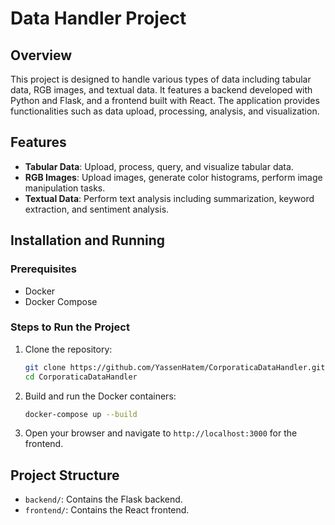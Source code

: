 # Data Handler Project

## Overview
This project is designed to handle various types of data including tabular data, RGB images, and textual data. It features a backend developed with Python and Flask, and a frontend built with React. The application provides functionalities such as data upload, processing, analysis, and visualization.

## Features
- **Tabular Data**: Upload, process, query, and visualize tabular data.
- **RGB Images**: Upload images, generate color histograms, perform image manipulation tasks.
- **Textual Data**: Perform text analysis including summarization, keyword extraction, and sentiment analysis.

## Installation and Running

### Prerequisites
- Docker
- Docker Compose

### Steps to Run the Project
1. Clone the repository:
    ```sh
    git clone https://github.com/YassenHatem/CorporaticaDataHandler.git
    cd CorporaticaDataHandler
    ```

2. Build and run the Docker containers:
    ```sh
    docker-compose up --build
    ```

3. Open your browser and navigate to `http://localhost:3000` for the frontend.

## Project Structure
- `backend/`: Contains the Flask backend.
- `frontend/`: Contains the React frontend.